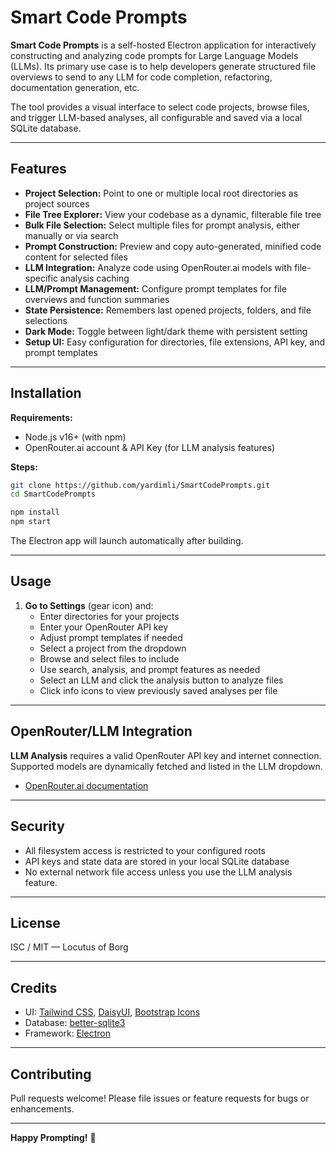 # Smart Code Prompts

**Smart Code Prompts** is a self-hosted Electron application for interactively constructing and analyzing code prompts for Large Language Models (LLMs). Its primary use case is to help developers generate structured file overviews to send to any LLM for code completion, refactoring, documentation generation, etc.

The tool provides a visual interface to select code projects, browse files, and trigger LLM-based analyses, all configurable and saved via a local SQLite database.

---

## Features

- **Project Selection:** Point to one or multiple local root directories as project sources
- **File Tree Explorer:** View your codebase as a dynamic, filterable file tree
- **Bulk File Selection:** Select multiple files for prompt analysis, either manually or via search
- **Prompt Construction:** Preview and copy auto-generated, minified code content for selected files
- **LLM Integration:** Analyze code using OpenRouter.ai models with file-specific analysis caching
- **LLM/Prompt Management:** Configure prompt templates for file overviews and function summaries
- **State Persistence:** Remembers last opened projects, folders, and file selections
- **Dark Mode:** Toggle between light/dark theme with persistent setting
- **Setup UI:** Easy configuration for directories, file extensions, API key, and prompt templates

---

## Installation

**Requirements:**
- Node.js v16+ (with npm)
- OpenRouter.ai account & API Key (for LLM analysis features)

**Steps:**

```bash
git clone https://github.com/yardimli/SmartCodePrompts.git
cd SmartCodePrompts

npm install
npm start
```

The Electron app will launch automatically after building.

---

## Usage

1. **Go to Settings** (gear icon) and:
   - Enter directories for your projects
   - Enter your OpenRouter API key
   - Adjust prompt templates if needed
   - Select a project from the dropdown
   - Browse and select files to include
   - Use search, analysis, and prompt features as needed
   - Select an LLM and click the analysis button to analyze files
   - Click info icons to view previously saved analyses per file

---

## OpenRouter/LLM Integration

**LLM Analysis** requires a valid OpenRouter API key and internet connection. Supported models are dynamically fetched and listed in the LLM dropdown.

- [OpenRouter.ai documentation](https://openrouter.ai/docs)

---

## Security

- All filesystem access is restricted to your configured roots
- API keys and state data are stored in your local SQLite database
- No external network file access unless you use the LLM analysis feature.

---

## License

ISC / MIT — Locutus of Borg

---

## Credits

- UI: [Tailwind CSS](https://tailwindcss.com/), [DaisyUI](https://daisyui.com/), [Bootstrap Icons](https://icons.getbootstrap.com/)
- Database: [better-sqlite3](https://github.com/WiseLibs/better-sqlite3)
- Framework: [Electron](https://www.electronjs.org/)

---

## Contributing

Pull requests welcome! Please file issues or feature requests for bugs or enhancements.

---

**Happy Prompting!** 🚀
